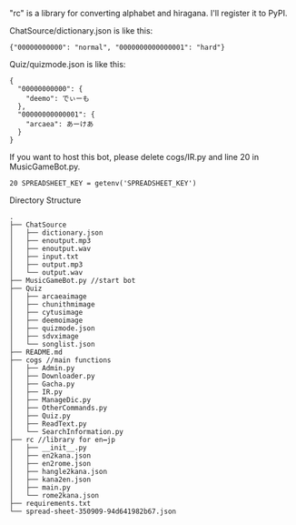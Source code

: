 "rc" is a library for converting alphabet and hiragana. I'll register it to PyPI.<br>

ChatSource/dictionary.json is like this:
```
{"00000000000": "normal", "0000000000000001": "hard"}
```
Quiz/quizmode.json is like this:
```
{
  "00000000000": {
    "deemo": でぃーも
  },
  "00000000000001": {
    "arcaea": あーけあ
  }
}
```
If you want to host this bot, please delete cogs/IR.py and line 20 in MusicGameBot.py.
```
20 SPREADSHEET_KEY = getenv('SPREADSHEET_KEY')
```

Directory Structure

```
.
├── ChatSource
│   ├── dictionary.json
│   ├── enoutput.mp3
│   ├── enoutput.wav
│   ├── input.txt
│   ├── output.mp3
│   └── output.wav
├── MusicGameBot.py //start bot
├── Quiz
│   ├── arcaeaimage
│   ├── chunithmimage
│   ├── cytusimage
│   ├── deemoimage
│   ├── quizmode.json
│   ├── sdvximage
│   └── songlist.json
├── README.md
├── cogs //main functions
│   ├── Admin.py
│   ├── Downloader.py
│   ├── Gacha.py
│   ├── IR.py
│   ├── ManageDic.py
│   ├── OtherCommands.py
│   ├── Quiz.py
│   ├── ReadText.py
│   └── SearchInformation.py
├── rc //library for en↔jp
│   ├── __init__.py
│   ├── en2kana.json
│   ├── en2rome.json
│   ├── hangle2kana.json
│   ├── kana2en.json
│   ├── main.py
│   └── rome2kana.json
├── requirements.txt
└── spread-sheet-350909-94d641982b67.json
```